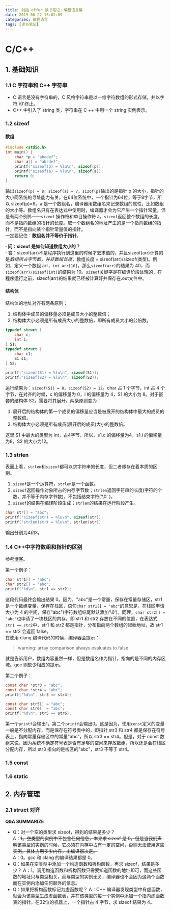 ```yaml
---
title: 剑指 offer 读书笔记：编程语言篇
date: 2019-06-22 15:02:09
categories: 编程语言
tags: [读书笔记]
---
```


# C/C++

## 1. 基础知识
<!--more-->
### 1.1 C 字符串和 C++ 字符串

- C 语言是没有字符串的，C 风格字符串是以一维字符数组的形式存储，并以字符'\0'终止。
- C++ 中引入了 string 类，字符串在 C ++ 中用一个 string 实例表示。


### 1.2 sizeof

#### 数组

``` C
#include <stdio.h>
int main() {
    char *p = "abcdef";
    char a[] = "abcdef";
    printf("sizeof(p) = %lu\n", sizeof(p));
    printf("sizeof(a) = %lu\n", sizeof(a));
    return 0;
}
```
输出`sizeof(p) = 8`，`sizeof(a) = 7`。`sizof(p)`输出的是指针 p 的大小，指针的大小同系统的寻址能力有关，在64位系统中，一个指针为64位，等于8字节，所以 sizeof(p)=8。a 是一个数组名，编译器用数组名来记录数组的属性，比如数组的大小等。数组名只有在表达式中使用时，编译器才会为它产生一个指针常量，但是有两个例外——`sizeof` 操作符和单目操作符 `&`。`sizeof`返回整个数组的长度，而不是指向数组的指针的长度。取一个数组名的地址产生的是一个指向数组的指针，而不是指向某个指针常量值的指针。  
一定要记住：**数组名并不等价于指针**。

**· 问：sizeof 是如何知道数组大小的？**  
**·** 答：sizeof(arr)不是程序执行到这里的时候才去求值的，并且sizeof(arr)计算的是*数组所占字节数，并非数组长度*，数组长度 = sizeof(arr)/sizeof(类型)。例如，定义一个数组 arr，`int arr[10]`，那么`sizeof(arr)`的结果为 40，而`sizeof(arr)/sizeof(int)`的结果为 10。`sizeof`关键字是在编译阶段处理的，在程序运行之前，sizeof(arr)的结果就已经被计算好并保存在.out文件中。

#### 结构体

结构体的地址对齐有两条原则：
1. 结构体中成员的偏移量必须是成员大小的整数倍；
2. 结构体大小必须是所有成员大小的整数倍，即所有成员大小的公倍数。

``` c
typedef struct {
    char c;
    int i;
} S1;
typedef struct {
    char c1;
    S1 s1;
} S2;
...
printf("sizeof(S1) = %lu\n", sizeof(S1));
printf("sizeof(S2) = %lu\n", sizeof(S2));
```
运行结果为：`sizeof(S1) = 8`，`sizeof(S2) = 12`。char 占 1 个字节，int 占 4 个字节，在对齐的时候，c 的偏移量为 0，i 的偏移量为 4，S1 的大小为 8。对于嵌套的结构体 S2，需要将其展开。两条原则变为：
1. 展开后的结构体的第一个成员的偏移量应当是被展开的结构体中最大的成员的整数倍。
2. 结构体大小必须是所有成员(展开后的成员)大小的整数倍。  
 
这里 S1 中最大的类型为 int，占4字节，所以，s1.c 的偏移量为4，s1.i 的偏移量为8，S2 的大小为12。



### 1.3 strlen

表面上看，`strlen`和`sizeof`都可以求字符串的长度，但二者却存在着本质的区别。
1. `sizeof`是一个运算符，`strlen`是一个函数。
2. `sizeof`返回操作对象所占的内存字节数；`strlen`返回字符串的长度(字符的个数，并不等于内存字节数)，不包括结束字符('\0' )。
3. `sizeof`的结果在编译阶段生成；`strlen`的结果在运行阶段产生。

``` c
char str[] = "abc";
printf("sizeof(str) = %lu\n", sizeof(str));
printf("strlen(str) = %lu\n", strlen(str));
```
输出分别为4和3。

### 1.4 C++中字符数组和指针的区别

参考[博客](https://www.cnblogs.com/Kernel001/p/8259398.html)。


第一个例子：
``` c
char str1[] = "abc";
char str2[] = "abc";
printf("%d\n", str1 == str2);
```
这段代码最终会输出结果 0。因为，"abc"是一个常量，保存在常量存储区，str1 是一个数组变量，保存在栈区，语句`char str1[] = "abc"`的意思是，在栈区申请大小为 4 的空间，保存"abc"(字符数组结尾默认添加'\0')。同理，`char str2[] = "abc"`也申请了一块栈区的内存。即 str1 和 str2 存放在不同的位置，在表达式`str1 == str2`中，str1 和 str2 都是指针，分布指向两个数组的起始地址，故 str1 == str2 会返回 false。  
在使用 clang 编译代码的时候，编译器会提示：
> warning: array comparison always evaluates to false

就是告诉用户，数组内容虽然一样，但是数组名作为指针，指向的是不同的内存区域。gcc 则缺少相应的提示。

第二个例子：
``` c
const char *str3 = "abc";
const char *str4 = "abc";
printf("%d\n", str3 == str4);

const char str5[] = "abc";
const char str6[] = "abc";
printf("%d\n", str5 == str6);
```
第一个`printf`会输出1，第二个`printf`会输出0。这是因为，使用`const`定义的变量一般是不分配内存，而是保存在符号表中的，即指针 str3 和 str4 都是保存在符号表上，指向常量存储区中的常量"abc"，所以 str3 == str4。但是，对于 const 数组来说，因为系统不确定符号表是否有足够的空间来存放数组，所以还是会在栈区分配内存，所以 str3 指向的是栈区的"abc"，str3 不等于 str4。



### 1.5 const


### 1.6 static

## 2. 内存管理

### 2.1 struct 对齐

**Q&A SUMMARIZE**
+ Q：对一个空的类型求 sizeof，得到的结果是多少？  
  A：~~1。空类型的实例中不包含任何信息，本来求 sizeof 是 0，但是当我们声明该类型的实例的时候，它必须在内存中占有一定的空间，否则无法使用这些实例。具体占用多少内存，由编译器决定。~~  
  A：0。gcc 和 clang 的编译结果都是 0。
+ Q：如果在空类型中添加一个构造函数和析构函数，再求 sizeof，结果是多少？
  A：1。调用构造函数和析构函数只需要知道函数的地址即可，而这些函数的地址只与类型相关，而与类型的实例无关，编译器也不会因为这两个函数而在实例内添加任何额外的信息。
+ Q：如果把析构函数标记为虚函数呢？
  A：C++ 编译器发现类型中有虚函数，就会为该类型生成虚函数表，并在该类型的每一个实例中添加一个指向虚函数表的指针。在32位的机器上，一个指针占 4 字节，求 sizeof 结果为 4。

